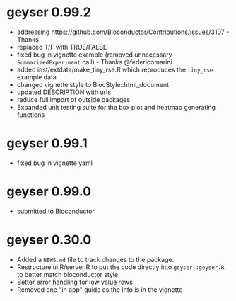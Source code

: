 # geyser 0.99.2

* addressing https://github.com/Bioconductor/Contributions/issues/3107 - Thanks 
* replaced T/F with TRUE/FALSE
* fixed bug in vignette example (removed unnecessary `SummarizedExperiment` call) - Thanks @federicomarini
* added inst/extdata/make_tiny_rse.R which reproduces the `tiny_rse` example data
* changed vignette style to BiocStyle::html_document  
* updated DESCRIPTION with urls
* reduce full import of outside packages
* Expanded unit testing suite for the box plot and heatmap generating functions

# geyser 0.99.1

* fixed bug in vignette yaml

# geyser 0.99.0

* submitted to Bioconductor

# geyser 0.30.0

* Added a `NEWS.md` file to track changes to the package.
* Restructure ui.R/server.R to put the code directly into `geyser::geyser.R` to 
better match bioconductor style
* Better error handling for low value rows
* Removed one "in app" guide as the info is in the vignette 
